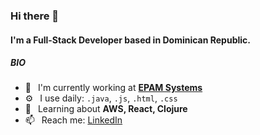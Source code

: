 ### Hi there 👋

#### I'm a Full-Stack Developer based in Dominican Republic.

##### BIO

- 🏢 &ensp;I'm currently working at [**EPAM Systems**](https://www.epam.com/)
- ⚙️ &ensp;I use daily: `.java`, `.js`, `.html`, `.css`
- 🌱 &ensp;Learning about **AWS, React, Clojure**
- 📫 &ensp;Reach me: [LinkedIn](https://www.linkedin.com/in/fjevictoriano/)
